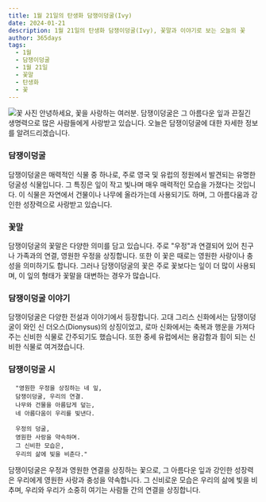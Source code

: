```yaml
---
title: 1월 21일의 탄생화 담쟁이덩굴(Ivy)
date: 2024-01-21
description: 1월 21일의 탄생화 담쟁이덩굴(Ivy), 꽃말과 이야기로 보는 오늘의 꽃
author: 365days
tags:
  - 1월
  - 담쟁이덩굴
  - 1월 21일
  - 꽃말
  - 탄생화
  - 꽃
---
```

![꽃 사진](https://cdn.pixabay.com/photo/2017/03/05/18/09/texture-2119303_640.jpg#center)
안녕하세요, 꽃을 사랑하는 여러분. 담쟁이덩굴은 그 아름다운 잎과 끈질긴 생명력으로 많은 사람들에게 사랑받고 있습니다. 오늘은 담쟁이덩굴에 대한 자세한 정보를 알려드리겠습니다.


### 담쟁이덩굴
담쟁이덩굴은 매력적인 식물 중 하나로, 주로 영국 및 유럽의 정원에서 발견되는 유명한 덩굴성 식물입니다. 그 특징은 잎이 작고 빛나며 매우 매력적인 모습을 가졌다는 것입니다. 이 식물은 자연에서 건물이나 나무에 올라가는데 사용되기도 하며, 그 아름다움과 강인한 성장력으로 사랑받고 있습니다.


### 꽃말
담쟁이덩굴의 꽃말은 다양한 의미를 담고 있습니다. 주로 "우정"과 연결되어 있어 친구나 가족과의 연결, 영원한 우정을 상징합니다. 또한 이 꽃은 때로는 영원한 사랑이나 충성을 의미하기도 합니다. 그러나 담쟁이덩굴의 꽃은 주로 꽃보다는 잎이 더 많이 사용되며, 이 잎의 형태가 꽃말을 대변하는 경우가 많습니다.


### 담쟁이덩굴 이야기
담쟁이덩굴은 다양한 전설과 이야기에서 등장합니다. 고대 그리스 신화에서는 담쟁이덩굴이 와인 신 더오스(Dionysus)의 상징이었고, 로마 신화에서는 축복과 행운을 가져다주는 신비한 식물로 간주되기도 했습니다. 또한 중세 유럽에서는 용감함과 힘이 되는 신비한 식물로 여겨졌습니다.


### 담쟁이덩굴 시
      "영원한 우정을 상징하는 네 잎,
      담쟁이덩굴, 우리의 연결.
      나무와 건물을 아름답게 덮는,
      네 아름다움이 우리를 빛낸다.

      우정의 덩굴,
      영원한 사랑을 약속하며.
      그 신비한 모습은,
      우리의 삶에 빛을 비춘다."

담쟁이덩굴은 우정과 영원한 연결을 상징하는 꽃으로, 그 아름다운 잎과 강인한 성장력은 우리에게 영원한 사랑과 충성을 약속합니다. 그 신비로운 모습은 우리의 삶에 빛을 비추며, 우리와 우리가 소중히 여기는 사람들 간의 연결을 상징합니다.
